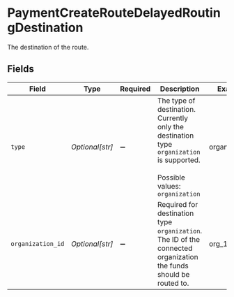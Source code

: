 # PaymentCreateRouteDelayedRoutingDestination

The destination of the route.


## Fields

| Field                                                                                                                      | Type                                                                                                                       | Required                                                                                                                   | Description                                                                                                                | Example                                                                                                                    |
| -------------------------------------------------------------------------------------------------------------------------- | -------------------------------------------------------------------------------------------------------------------------- | -------------------------------------------------------------------------------------------------------------------------- | -------------------------------------------------------------------------------------------------------------------------- | -------------------------------------------------------------------------------------------------------------------------- |
| `type`                                                                                                                     | *Optional[str]*                                                                                                            | :heavy_minus_sign:                                                                                                         | The type of destination. Currently only the destination type `organization` is supported.<br/><br/>Possible values: `organization` | organization                                                                                                               |
| `organization_id`                                                                                                          | *Optional[str]*                                                                                                            | :heavy_minus_sign:                                                                                                         | Required for destination type `organization`. The ID of the connected organization the funds should be routed to.          | org_1234567                                                                                                                |
